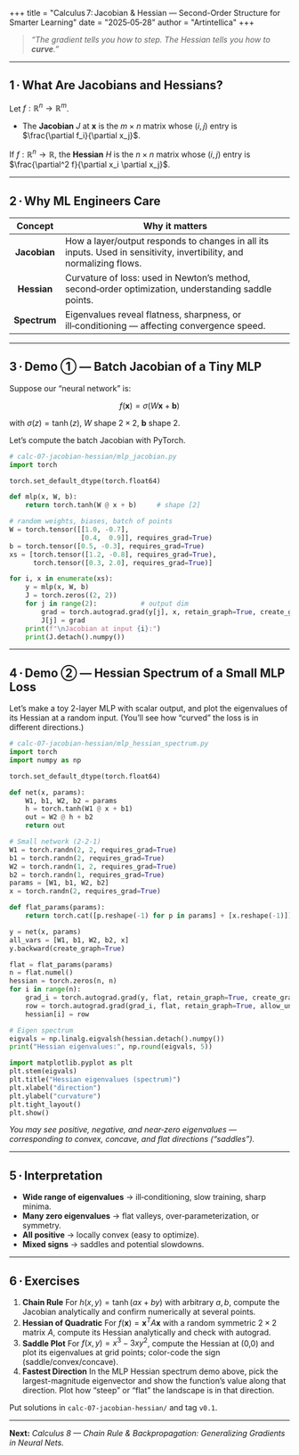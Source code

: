 +++
title = "Calculus 7: Jacobian & Hessian — Second-Order Structure for Smarter Learning"
date  = "2025‑05‑28"
author = "Artintellica"
+++

> _“The gradient tells you how to step. The Hessian tells you how to
> **curve**.”_

---

## 1 · What Are Jacobians and Hessians?

Let $f : \mathbb{R}^n \to \mathbb{R}^m$.

- The **Jacobian** $J$ at $\mathbf{x}$ is the $m \times n$ matrix whose $(i, j)$
  entry is $\frac{\partial f_i}{\partial x_j}$.

If $f : \mathbb{R}^n \to \mathbb{R}$, the **Hessian** $H$ is the $n \times n$
matrix whose $(i, j)$ entry is $\frac{\partial^2 f}{\partial x_i \partial x_j}$.

---

## 2 · Why ML Engineers Care

|   Concept    | Why it matters                                                                                                       |
| :----------: | -------------------------------------------------------------------------------------------------------------------- |
| **Jacobian** | How a layer/output responds to changes in all its inputs. Used in sensitivity, invertibility, and normalizing flows. |
| **Hessian**  | Curvature of loss: used in Newton’s method, second‑order optimization, understanding saddle points.                  |
| **Spectrum** | Eigenvalues reveal flatness, sharpness, or ill‑conditioning — affecting convergence speed.                           |

---

## 3 · Demo ① — Batch Jacobian of a Tiny MLP

Suppose our “neural network” is:

$$
f(\mathbf{x}) = \sigma(W\mathbf{x} + \mathbf{b})
$$

with $\sigma(z) = \tanh(z)$, $W$ shape $2 \times 2$, $\mathbf{b}$ shape $2$.

Let’s compute the batch Jacobian with PyTorch.

```python
# calc-07-jacobian-hessian/mlp_jacobian.py
import torch

torch.set_default_dtype(torch.float64)

def mlp(x, W, b):
    return torch.tanh(W @ x + b)     # shape [2]

# random weights, biases, batch of points
W = torch.tensor([[1.0, -0.7],
                  [0.4,  0.9]], requires_grad=True)
b = torch.tensor([0.5, -0.3], requires_grad=True)
xs = [torch.tensor([1.2, -0.8], requires_grad=True),
      torch.tensor([0.3, 2.0], requires_grad=True)]

for i, x in enumerate(xs):
    y = mlp(x, W, b)
    J = torch.zeros((2, 2))
    for j in range(2):           # output dim
        grad = torch.autograd.grad(y[j], x, retain_graph=True, create_graph=True)[0]
        J[j] = grad
    print(f"\nJacobian at input {i}:")
    print(J.detach().numpy())
```

---

## 4 · Demo ② — Hessian Spectrum of a Small MLP Loss

Let’s make a toy 2-layer MLP with scalar output, and plot the eigenvalues of its
Hessian at a random input. (You’ll see how “curved” the loss is in different
directions.)

```python
# calc-07-jacobian-hessian/mlp_hessian_spectrum.py
import torch
import numpy as np

torch.set_default_dtype(torch.float64)

def net(x, params):
    W1, b1, W2, b2 = params
    h = torch.tanh(W1 @ x + b1)
    out = W2 @ h + b2
    return out

# Small network (2‑2‑1)
W1 = torch.randn(2, 2, requires_grad=True)
b1 = torch.randn(2, requires_grad=True)
W2 = torch.randn(1, 2, requires_grad=True)
b2 = torch.randn(1, requires_grad=True)
params = [W1, b1, W2, b2]
x = torch.randn(2, requires_grad=True)

def flat_params(params):
    return torch.cat([p.reshape(-1) for p in params] + [x.reshape(-1)])

y = net(x, params)
all_vars = [W1, b1, W2, b2, x]
y.backward(create_graph=True)

flat = flat_params(params)
n = flat.numel()
hessian = torch.zeros(n, n)
for i in range(n):
    grad_i = torch.autograd.grad(y, flat, retain_graph=True, create_graph=True, allow_unused=True)[0][i]
    row = torch.autograd.grad(grad_i, flat, retain_graph=True, allow_unused=True)[0]
    hessian[i] = row

# Eigen spectrum
eigvals = np.linalg.eigvalsh(hessian.detach().numpy())
print("Hessian eigenvalues:", np.round(eigvals, 5))

import matplotlib.pyplot as plt
plt.stem(eigvals)
plt.title("Hessian eigenvalues (spectrum)")
plt.xlabel("direction")
plt.ylabel("curvature")
plt.tight_layout()
plt.show()
```

_You may see positive, negative, and near‑zero eigenvalues — corresponding to
convex, concave, and flat directions (“saddles”)._

---

## 5 · Interpretation

- **Wide range of eigenvalues** → ill‑conditioning, slow training, sharp minima.
- **Many zero eigenvalues** → flat valleys, over‑parameterization, or symmetry.
- **All positive** → locally convex (easy to optimize).
- **Mixed signs** → saddles and potential slowdowns.

---

## 6 · Exercises

1. **Chain Rule** For $h(x,y) = \tanh(ax + by)$ with arbitrary $a, b$, compute
   the Jacobian analytically and confirm numerically at several points.
2. **Hessian of Quadratic** For $f(\mathbf{x}) = \mathbf{x}^T A \mathbf{x}$ with
   a random symmetric $2\times2$ matrix $A$, compute its Hessian analytically
   and check with autograd.
3. **Saddle Plot** For $f(x,y)=x^3-3xy^2$, compute the Hessian at (0,0) and plot
   its eigenvalues at grid points; color-code the sign (saddle/convex/concave).
4. **Fastest Direction** In the MLP Hessian spectrum demo above, pick the
   largest-magnitude eigenvector and show the function’s value along that
   direction. Plot how “steep” or “flat” the landscape is in that direction.

Put solutions in `calc-07-jacobian-hessian/` and tag `v0.1`.

---

**Next:** _Calculus 8 — Chain Rule & Backpropagation: Generalizing Gradients in
Neural Nets._
